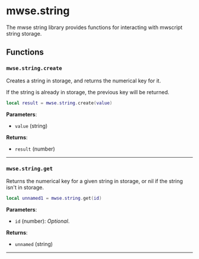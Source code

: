 <!---
	This file is autogenerated. Do not edit this file manually. Your changes will be ignored.
	More information: https://github.com/MWSE/MWSE/tree/master/docs
-->

# mwse.string
<div class="search_terms" style="display: none">mwse.string</div>

The mwse string library provides functions for interacting with mwscript string storage.

## Functions

### `mwse.string.create`
<div class="search_terms" style="display: none">create</div>

Creates a string in storage, and returns the numerical key for it.

If the string is already in storage, the previous key will be returned.

```lua
local result = mwse.string.create(value)
```

**Parameters**:

* `value` (string)

**Returns**:

* `result` (number)

***

### `mwse.string.get`
<div class="search_terms" style="display: none">get</div>

Returns the numerical key for a given string in storage, or nil if the string isn't in storage.

```lua
local unnamed1 = mwse.string.get(id)
```

**Parameters**:

* `id` (number): *Optional*.

**Returns**:

* `unnamed` (string)

***

